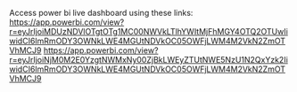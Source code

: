 Access power bi live dashboard using these links:
https://app.powerbi.com/view?r=eyJrIjoiMDUzNDVlOTgtOTg1MC00NWVkLTlhYWItMjFhMGY4OTQ2OTUwIiwidCI6ImRmODY3OWNkLWE4MGUtNDVkOC05OWFjLWM4M2VkN2ZmOTVhMCJ9
https://app.powerbi.com/view?r=eyJrIjoiNjM0M2E0YzgtNWMxNy00ZjBkLWEyZTUtNWE5NzU1N2QxYzk2IiwidCI6ImRmODY3OWNkLWE4MGUtNDVkOC05OWFjLWM4M2VkN2ZmOTVhMCJ9

